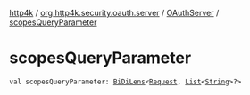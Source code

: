 [http4k](../../index.md) / [org.http4k.security.oauth.server](../index.md) / [OAuthServer](index.md) / [scopesQueryParameter](./scopes-query-parameter.md)

# scopesQueryParameter

`val scopesQueryParameter: `[`BiDiLens`](../../org.http4k.lens/-bi-di-lens/index.md)`<`[`Request`](../../org.http4k.core/-request/index.md)`, `[`List`](https://kotlinlang.org/api/latest/jvm/stdlib/kotlin.collections/-list/index.html)`<`[`String`](https://kotlinlang.org/api/latest/jvm/stdlib/kotlin/-string/index.html)`>?>`